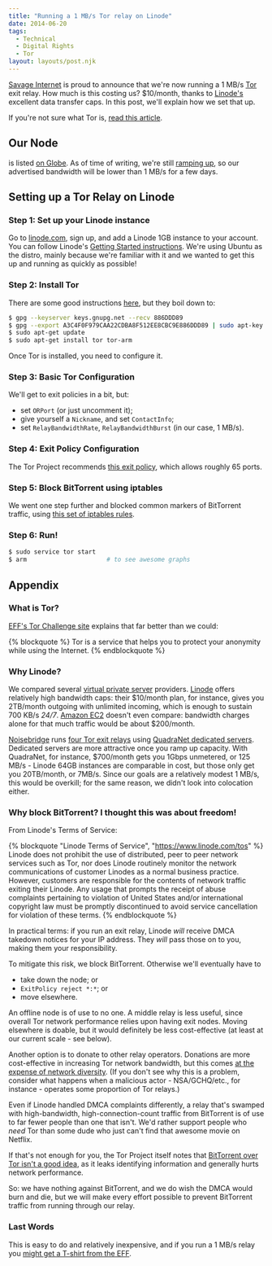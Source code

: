 ```yaml
---
title: "Running a 1 MB/s Tor relay on Linode"
date: 2014-06-20
tags:
  - Technical
  - Digital Rights
  - Tor
layout: layouts/post.njk
---
```


[Savage Internet](http://savageinter.net/) is proud to announce that we're now running a 1 MB/s [Tor](https://www.torproject.org/) exit relay.  How much is this costing us?  $10/month, thanks to [Linode's](https://www.linode.com/) excellent data transfer caps.  In this post, we'll explain how we set that up.

If you're not sure what Tor is, [read this article](https://www.eff.org/torchallenge/what-is-tor.html).

<!-- more -->

## Our Node

is listed [on Globe](https://globe.torproject.org/#/relay/D85D427500E47F6D1408C883FAB56AF4ED55F3EA).  As of time of writing, we're still [ramping up](https://blog.torproject.org/blog/lifecycle-of-a-new-relay), so our advertised bandwidth will be lower than 1 MB/s for a few days.

## Setting up a Tor Relay on Linode

### Step 1: Set up your Linode instance

Go to [linode.com](https://www.linode.com/), sign up, and add a Linode 1GB instance to your account.  You can follow Linode's [Getting Started instructions](https://library.linode.com/getting-started).  We're using Ubuntu as the distro, mainly because we're familiar with it and we wanted to get this up and running as quickly as possible!

### Step 2: Install Tor

There are some good instructions [here](http://www.darkcoding.net/society/running-a-tor-relay-node-server-on-ubuntu/), but they boil down to:

```bash
$ gpg --keyserver keys.gnupg.net --recv 886DDD89
$ gpg --export A3C4F0F979CAA22CDBA8F512EE8CBC9E886DDD89 | sudo apt-key add -
$ sudo apt-get update
$ sudo apt-get install tor tor-arm
```

Once Tor is installed, you need to configure it.

### Step 3: Basic Tor Configuration

We'll get to exit policies in a bit, but:

- set `ORPort` (or just uncomment it);
- give yourself a `Nickname`, and set `ContactInfo`;
- set `RelayBandwidthRate`, `RelayBandwidthBurst` (in our case, 1 MB/s).

### Step 4: Exit Policy Configuration

The Tor Project recommends [this exit policy](https://trac.torproject.org/projects/tor/wiki/doc/ReducedExitPolicy), which allows roughly 65 ports.

### Step 5: Block BitTorrent using iptables

We went one step further and blocked common markers of BitTorrent traffic, using [this set of iptables rules](https://docs.google.com/document/d/1gaoln96He6yVFcAHoZGPdnDioMrqbABqw2s6nx2wdiI/edit).

### Step 6: Run!

```bash
$ sudo service tor start
$ arm                      # to see awesome graphs
```

## Appendix

### What is Tor?

[EFF's Tor Challenge site](https://www.eff.org/torchallenge/what-is-tor.html) explains that far better than we could:

{% blockquote %}
Tor is a service that helps you to protect your anonymity while using the Internet.
{% endblockquote %}

### Why Linode?

We compared several [virtual private server](https://en.wikipedia.org/wiki/Virtual_private_server) providers.  [Linode](https://www.linode.com/pricing) offers relatively high bandwidth caps: their $10/month plan, for instance, gives you 2TB/month outgoing with unlimited incoming, which is enough to sustain 700 KB/s *24/7*.  [Amazon EC2](https://aws.amazon.com/ec2/) doesn't even compare: bandwidth charges alone for that much traffic would be about $200/month.

[Noisebridge](https://www.noisebridge.net/) runs [four Tor exit relays](https://globe.torproject.org/#/search/query=noiseexit) using [QuadraNet dedicated servers](http://www.quadranet.com/dedicated-servers/high-bandwidth/). Dedicated servers are more attractive once you ramp up capacity.  With QuadraNet, for instance, $700/month gets you 1Gbps unmetered, or 125 MB/s - Linode 64GB instances are comparable in cost, but those only get you 20TB/month, or 7MB/s. Since our goals are a relatively modest 1 MB/s, this would be overkill; for the same reason, we didn't look into colocation either.

### Why block BitTorrent?  I thought this was about freedom!

From Linode's Terms of Service:

{% blockquote "Linode Terms of Service", "https://www.linode.com/tos" %}
Linode does not prohibit the use of distributed, peer to peer network services such as Tor, nor does Linode routinely monitor the network communications of customer Linodes as a normal business practice. However, customers are responsible for the contents of network traffic exiting their Linode. Any usage that prompts the receipt of abuse complaints pertaining to violation of United States and/or international copyright law must be promptly discontinued to avoid service cancellation for violation of these terms.
{% endblockquote %}

In practical terms: if you run an exit relay, Linode *will* receive DMCA takedown notices for your IP address.  They *will* pass those on to you, making them your responsibility.

To mitigate this risk, we block BitTorrent.  Otherwise we'll eventually have to

- take down the node; or
- `ExitPolicy reject *:*`; or
- move elsewhere.

An offline node is of use to no one.  A middle relay is less useful, since overall Tor network performance relies upon having exit nodes.  Moving elsewhere is doable, but it would definitely be less cost-effective (at least at our current scale - see below).

Another option is to donate to other relay operators.  Donations are more cost-effective in increasing Tor network bandwidth, but this comes [at the expense of network diversity](https://blog.torproject.org/blog/turning-funding-more-exit-relays).  (If you don't see why this is a problem, consider what happens when a malicious actor - NSA/GCHQ/etc., for instance - operates some proportion of Tor relays.)

Even if Linode handled DMCA complaints differently, a relay that's swamped with high-bandwidth, high-connection-count traffic from BitTorrent is of use to far fewer people than one that isn't.  We'd rather support people who *need* Tor than some dude who just can't find that awesome movie on Netflix.

If that's not enough for you, the Tor Project itself notes that [BitTorrent over Tor isn't a good idea](https://blog.torproject.org/blog/bittorrent-over-tor-isnt-good-idea), as it leaks identifying information and generally hurts network performance.

So: we have nothing against BitTorrent, and we do wish the DMCA would burn and die, but we will make every effort possible to prevent BitTorrent traffic from running through our relay.

### Last Words

This is easy to do and relatively inexpensive, and if you run a 1 MB/s relay you [might get a T-shirt from the EFF](https://www.eff.org/torchallenge/#getstarted).
